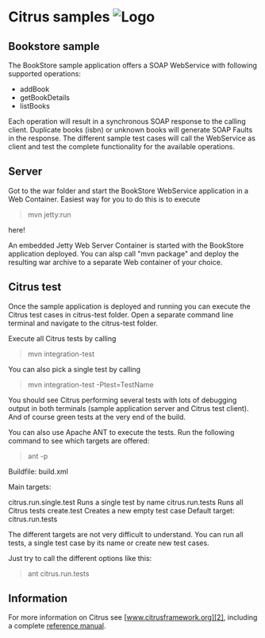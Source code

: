 Citrus samples ![Logo][1]
==============

Bookstore sample
---------

The BookStore sample application offers a SOAP WebService with following supported
operations:

* addBook
* getBookDetails
* listBooks

Each operation will result in a synchronous SOAP response to the calling client. Duplicate
books (isbn) or unknown books will generate SOAP Faults in the response. The different sample
test cases will call the WebService as client and test the complete functionality for the
available operations.

Server
---------

Got to the war folder and start the BookStore WebService application in a Web Container. Easiest
way for you to do this is to execute

> mvn jetty:run

here!

An embedded Jetty Web Server Container is started with the BookStore application deployed. You can
alsp call "mvn package" and deploy the resulting war archive to a separate Web container of your choice.
  
Citrus test
---------

Once the sample application is deployed and running you can execute the Citrus test cases in citrus-test folder.
Open a separate command line terminal and navigate to the citrus-test folder.

Execute all Citrus tests by calling

> mvn integration-test

You can also pick a single test by calling

> mvn integration-test -Ptest=TestName

You should see Citrus performing several tests with lots of debugging output in both terminals (sample application server
and Citrus test client). And of course green tests at the very end of the build.

You can also use Apache ANT to execute the tests. Run the following command to see which targets are offered:

> ant -p

Buildfile: build.xml

Main targets:

citrus.run.single.test  Runs a single test by name
citrus.run.tests        Runs all Citrus tests
create.test             Creates a new empty test case
Default target: citrus.run.tests

The different targets are not very difficult to understand. You can run all tests, a single test case by its name or create
new test cases.

Just try to call the different options like this:

> ant citrus.run.tests
  
Information
---------

For more information on Citrus see [www.citrusframework.org][2], including
a complete [reference manual][3].

 [1]: http://www.citrusframework.org/img/brand-logo.png "Citrus"
 [2]: http://www.citrusframework.org
 [3]: http://www.citrusframework.org/reference/html/